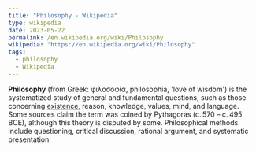 ```yaml
---
title: "Philosophy - Wikipedia"
type: wikipedia
date: 2023-05-22
permalink: /en.wikipedia.org/wiki/Philosophy
wikipedia: "https://en.wikipedia.org/wiki/Philosophy"
tags:
  - philosophy
  - Wikipedia
---
```

**Philosophy** (from Greek: φιλοσοφία, philosophia, 'love of wisdom') is the systematized study of general and fundamental questions, such as those concerning [existence](/en.wikipedia.org/wiki/Existence), reason, knowledge, values, mind, and language. Some sources claim the term was coined by Pythagoras (c. 570 – c. 495 BCE), although this theory is disputed by some. Philosophical methods include questioning, critical discussion, rational argument, and systematic presentation.